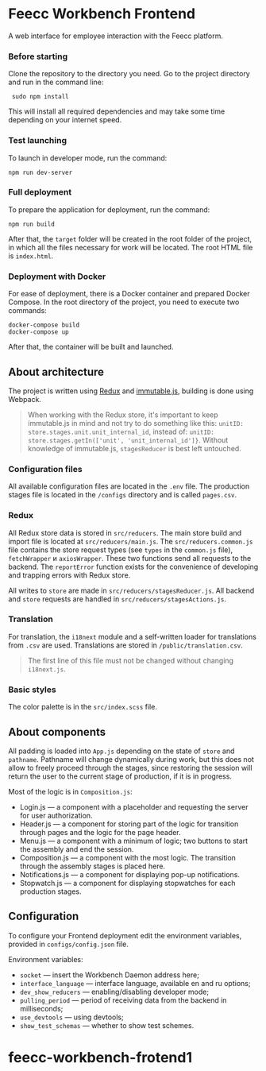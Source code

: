# Feecc Workbench Frontend

A web interface for employee interaction with the Feecc platform.

### Before starting

Clone the repository to the directory you need. Go to the project directory and run in the command line:

```
 sudo npm install
```

This will install all required dependencies and may take some time depending on your internet speed.

### Test launching

To launch in developer mode, run the command:

```
npm run dev-server
```

### Full deployment

To prepare the application for deployment, run the command:

```
npm run build
```

After that, the `target` folder will be created in the root folder of the project, in which all the files necessary for work will be located. The root HTML file is `index.html`.

### Deployment with Docker

For ease of deployment, there is a Docker container and prepared Docker Compose.
In the root directory of the project, you need to execute two commands:

```
docker-compose build
docker-compose up
```

After that, the container will be built and launched.

## About architecture

The project is written using [Redux](https://redux.js.org/) and [immutable.js](https://immutable-js.com/), building is done using Webpack.

>When working with the Redux store, it's important to keep immutable.js in mind and not try to do something like this: `unitID: store.stages.unit.unit_internal_id`, instead of: `unitID: store.stages.getIn(['unit', 'unit_internal_id']}`. Without knowledge of immutable.js, `stagesReducer` is best left untouched.

### Configuration files

All available configuration files are located in the `.env` file. The production stages file is located in the `/configs` directory and is called `pages.csv`.

### Redux

All Redux store data is stored in `src/reducers`. The main store build and import file is located at `src/reducers/main.js`. The `src/reducers.common.js` file contains the store request types (see `types` in the `common.js` file), `fetchWrapper` и `axiosWrapper`. These two functions send all requests to the backend. The `reportError` function exists for the convenience of developing and trapping errors with Redux store.

All writes to `store`  are made in `src/reducers/stagesReducer.js`. All backend and `store` requests are handled in `src/reducers/stagesActions.js`.

### Translation

For translation, the `i18next` module and a self-written loader for translations from `.csv` are used. Translations are stored in `/public/translation.csv`.

> The first line of this file must not be changed without changing `i18next.js`.

### Basic styles

The color palette is in the `src/index.scss` file.

## About components

All padding is loaded into `App.js` depending on the state of `store` and `pathname`. Pathname will change dynamically during work, but this does not allow to freely proceed through the stages, since restoring the session will return the user to the current stage of production, if it is in progress.

Most of the logic is in `Composition.js`:

- Login.js — a component with a placeholder and requesting the server for user authorization.
- Header.js — a component for storing part of the logic for transition through pages and the logic for the page header.
- Menu.js — a component with a minimum of logic; two buttons to start the assembly and end the session.
- Composition.js — a component with the most logic. The transition through the assembly stages is placed here.
- Notifications.js — a component for displaying pop-up notifications.
- Stopwatch.js — a component for displaying stopwatches for each production stages.

## Configuration

To configure your Frontend deployment edit the environment variables, provided in `configs/config.json` file.

Environment variables:

- `socket` — insert the Workbench Daemon address here;
- `interface_language` — interface language, available en and ru options;
- `dev_show_reducers` — enabling/disabling developer mode;
- `pulling_period` — period of receiving data from the backend in milliseconds;
- `use_devtools` — using devtools;
- `show_test_schemas` — whether to show test schemes.
# feecc-workbench-frotend1
